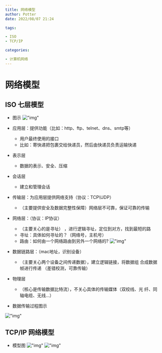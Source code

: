 ```yaml
---
title: 网络模型
author: Potter
date: 2022/08/07 21:24

tags:

- ISO
- TCP/IP

categories:

- 计算机网络
---
```


# 网络模型



## ISO 七层模型

- 图示
    !["img"](https://cdn.jsdelivr.net/gh/yxw007/BlogPicBed@master/img/20230312221844.png)
    
- 应用层：提供功能（比如：http、ftp、telnet、dns、smtp等）
    - 用户最终使用的接口
    - 比如：寄快递把包裹交给快递员，然后由快递员负责运输快递
- 表示层
    - 数据的表示、安全、压缩
- 会话层
    - 建立和管理会话
- 传输层：为应用层提供网络支持（协议：TCP\UDP）
    - （主要提供安全及数据完整性保障）网络层不可靠，保证可靠的传输
- 网络层：（协议：IP协议）
    - （主要关心的是寻址） ，进行逻辑寻址，定位到对方，找到最短的路
    - 寻址：具体如何寻址的？（网络号，主机号）
    - 路由：如何由一个网络路由到另外一个网络的?
    !["img"](https://cdn.jsdelivr.net/gh/yxw007/BlogPicBed@master/img/20230312221908.png)
    
- 数据链路层：（mac地址，识别设备）
    - （主要关心两个设备之间传递数据），建立逻辑链接，将数据组 合成数据帧进行传递 （差错校测，可靠传输）
- 物理层
    - （核心是传输数据比特流），不关心具体的传输媒体（双绞线、光 纤、同轴电缆、无线...）
    
- 数据传输过程图示
    
!["img"](https://cdn.jsdelivr.net/gh/yxw007/BlogPicBed@master/img/20230312221923.png)

## TCP/IP 网络模型

- 模型图
    !["img"](https://cdn.jsdelivr.net/gh/yxw007/BlogPicBed@master/img/20230312222016.png)
    !["img"](https://cdn.jsdelivr.net/gh/yxw007/BlogPicBed@master/img/20230312222037.png)
